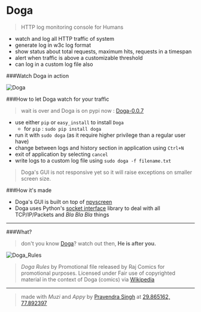 Doga
====

> HTTP log monitoring console for Humans

* watch and log all HTTP traffic of system
* generate log in w3c log format
* show status about total requests, maximum hits, requests in a timespan
* alert when traffic is above a customizable threshold
* can log in a custom log file also


###Watch Doga in action

![Doga](https://raw.githubusercontent.com/pravj/Doga/master/docs/Doga.png)

###How to let Doga watch for your traffic

> wait is over and Doga is on pypi now : [Doga-0.0.7](https://pypi.python.org/pypi/Doga)

* use either `pip` or `easy_install` to install `Doga`
  * for `pip` : `sudo pip install doga`
* run it with `sudo doga` (as it require higher privilege than a regular user have)
* change between logs and history section in application using `Ctrl+N`
* exit of application by selecting `cancel`
* write logs to a custom log file using `sudo doga -f filename.txt`

> Doga's GUI is not responsive yet so it will raise exceptions on smaller screen size.

###How it's made

* Doga's GUI is built on top of [npyscreen](https://pypi.python.org/pypi/npyscreen)
* Doga uses Python's [socket interface](https://docs.python.org/2/library/socket.html) library to deal with all TCP/IP/Packets and *Bla Bla Bla* things

---

###What?

> don't you know [Doga](http://en.wikipedia.org/wiki/Doga_(comics))? watch out then, **He is after you.**

![Doga_Rules](https://raw.githubusercontent.com/pravj/Doga/master/docs/Doga_Rules.jpg)

> *Doga Rules* by Promotional file released by Raj Comics for promotional purposes.
> Licensed under Fair use of copyrighted material in the context of Doga (comics) via [Wikipedia](http://en.wikipedia.org/wiki/File:Doga_Rules.jpg#mediaviewer/File:Doga_Rules.jpg)

---
> made with *Muzi* and *Appy* by [Pravendra Singh](https://pravj.github.io) at [29.865162, 77.892397](https://www.google.co.in/maps/place/29°51'54.6"N+77°53'32.6"E/@29.8651615,77.892397,2727)
